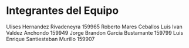 # Integrantes del Equipo
Ulises Hernandez Rivadeneyra 159965 
Roberto Mares Ceballos 
Luis Ivan Valdez Anchondo 159949
Jorge Brandon Garcia Bustamante 159799
Luis Enrique Santiesteban Murillo 159907
